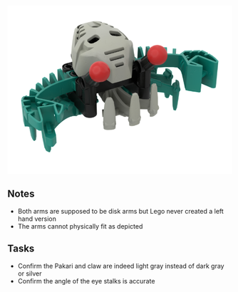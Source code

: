 ![](crab.png)

Notes
-----
* Both arms are supposed to be disk arms but Lego never created a left hand version
* The arms cannot physically fit as depicted

Tasks
-----
* Confirm the Pakari and claw are indeed light gray instead of dark gray or silver
* Confirm the angle of the eye stalks is accurate
